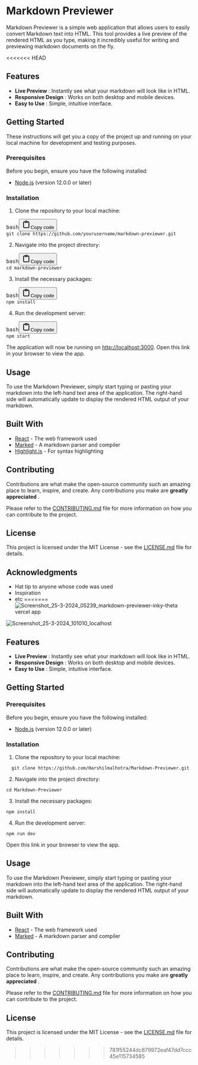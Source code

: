 # Markdown Previewer

Markdown Previewer is a simple web application that allows users to easily convert Markdown text into HTML. This tool provides a live preview of the rendered HTML as you type, making it incredibly useful for writing and previewing markdown documents on the fly.

<<<<<<< HEAD

## Features

* **Live Preview** : Instantly see what your markdown will look like in HTML.
* **Responsive Design** : Works on both desktop and mobile devices.
* **Easy to Use** : Simple, intuitive interface.

## Getting Started

These instructions will get you a copy of the project up and running on your local machine for development and testing purposes.

### Prerequisites

Before you begin, ensure you have the following installed:

* [Node.js]() (version 12.0.0 or later)

### Installation

1. Clone the repository to your local machine:

<pre><div class="dark bg-gray-950 rounded-md"><div class="flex items-center relative text-token-text-secondary bg-token-main-surface-secondary px-4 py-2 text-xs font-sans justify-between rounded-t-md"><span>bash</span><span class="" data-state="closed"><button class="flex gap-1 items-center"><svg width="24" height="24" viewBox="0 0 24 24" fill="none" xmlns="http://www.w3.org/2000/svg" class="icon-sm"><path fill-rule="evenodd" clip-rule="evenodd" d="M12 3.5C10.8954 3.5 10 4.39543 10 5.5H14C14 4.39543 13.1046 3.5 12 3.5ZM8.53513 3.5C9.22675 2.3044 10.5194 1.5 12 1.5C13.4806 1.5 14.7733 2.3044 15.4649 3.5H17.25C18.9069 3.5 20.25 4.84315 20.25 6.5V18.5C20.25 20.1569 19.1569 21.5 17.25 21.5H6.75C5.09315 21.5 3.75 20.1569 3.75 18.5V6.5C3.75 4.84315 5.09315 3.5 6.75 3.5H8.53513ZM8 5.5H6.75C6.19772 5.5 5.75 5.94772 5.75 6.5V18.5C5.75 19.0523 6.19772 19.5 6.75 19.5H17.25C18.0523 19.5 18.25 19.0523 18.25 18.5V6.5C18.25 5.94772 17.8023 5.5 17.25 5.5H16C16 6.60457 15.1046 7.5 14 7.5H10C8.89543 7.5 8 6.60457 8 5.5Z" fill="currentColor"></path></svg>Copy code</button></span></div><div class="p-4 overflow-y-auto"><code class="!whitespace-pre hljs language-bash">git clone https://github.com/yourusername/markdown-previewer.git
</code></div></div></pre>

2. Navigate into the project directory:

<pre><div class="dark bg-gray-950 rounded-md"><div class="flex items-center relative text-token-text-secondary bg-token-main-surface-secondary px-4 py-2 text-xs font-sans justify-between rounded-t-md"><span>bash</span><span class="" data-state="closed"><button class="flex gap-1 items-center"><svg width="24" height="24" viewBox="0 0 24 24" fill="none" xmlns="http://www.w3.org/2000/svg" class="icon-sm"><path fill-rule="evenodd" clip-rule="evenodd" d="M12 3.5C10.8954 3.5 10 4.39543 10 5.5H14C14 4.39543 13.1046 3.5 12 3.5ZM8.53513 3.5C9.22675 2.3044 10.5194 1.5 12 1.5C13.4806 1.5 14.7733 2.3044 15.4649 3.5H17.25C18.9069 3.5 20.25 4.84315 20.25 6.5V18.5C20.25 20.1569 19.1569 21.5 17.25 21.5H6.75C5.09315 21.5 3.75 20.1569 3.75 18.5V6.5C3.75 4.84315 5.09315 3.5 6.75 3.5H8.53513ZM8 5.5H6.75C6.19772 5.5 5.75 5.94772 5.75 6.5V18.5C5.75 19.0523 6.19772 19.5 6.75 19.5H17.25C18.0523 19.5 18.25 19.0523 18.25 18.5V6.5C18.25 5.94772 17.8023 5.5 17.25 5.5H16C16 6.60457 15.1046 7.5 14 7.5H10C8.89543 7.5 8 6.60457 8 5.5Z" fill="currentColor"></path></svg>Copy code</button></span></div><div class="p-4 overflow-y-auto"><code class="!whitespace-pre hljs language-bash">cd markdown-previewer
</code></div></div></pre>

3. Install the necessary packages:

<pre><div class="dark bg-gray-950 rounded-md"><div class="flex items-center relative text-token-text-secondary bg-token-main-surface-secondary px-4 py-2 text-xs font-sans justify-between rounded-t-md"><span>bash</span><span class="" data-state="closed"><button class="flex gap-1 items-center"><svg width="24" height="24" viewBox="0 0 24 24" fill="none" xmlns="http://www.w3.org/2000/svg" class="icon-sm"><path fill-rule="evenodd" clip-rule="evenodd" d="M12 3.5C10.8954 3.5 10 4.39543 10 5.5H14C14 4.39543 13.1046 3.5 12 3.5ZM8.53513 3.5C9.22675 2.3044 10.5194 1.5 12 1.5C13.4806 1.5 14.7733 2.3044 15.4649 3.5H17.25C18.9069 3.5 20.25 4.84315 20.25 6.5V18.5C20.25 20.1569 19.1569 21.5 17.25 21.5H6.75C5.09315 21.5 3.75 20.1569 3.75 18.5V6.5C3.75 4.84315 5.09315 3.5 6.75 3.5H8.53513ZM8 5.5H6.75C6.19772 5.5 5.75 5.94772 5.75 6.5V18.5C5.75 19.0523 6.19772 19.5 6.75 19.5H17.25C18.0523 19.5 18.25 19.0523 18.25 18.5V6.5C18.25 5.94772 17.8023 5.5 17.25 5.5H16C16 6.60457 15.1046 7.5 14 7.5H10C8.89543 7.5 8 6.60457 8 5.5Z" fill="currentColor"></path></svg>Copy code</button></span></div><div class="p-4 overflow-y-auto"><code class="!whitespace-pre hljs language-bash">npm install
</code></div></div></pre>

4. Run the development server:

<pre><div class="dark bg-gray-950 rounded-md"><div class="flex items-center relative text-token-text-secondary bg-token-main-surface-secondary px-4 py-2 text-xs font-sans justify-between rounded-t-md"><span>bash</span><span class="" data-state="closed"><button class="flex gap-1 items-center"><svg width="24" height="24" viewBox="0 0 24 24" fill="none" xmlns="http://www.w3.org/2000/svg" class="icon-sm"><path fill-rule="evenodd" clip-rule="evenodd" d="M12 3.5C10.8954 3.5 10 4.39543 10 5.5H14C14 4.39543 13.1046 3.5 12 3.5ZM8.53513 3.5C9.22675 2.3044 10.5194 1.5 12 1.5C13.4806 1.5 14.7733 2.3044 15.4649 3.5H17.25C18.9069 3.5 20.25 4.84315 20.25 6.5V18.5C20.25 20.1569 19.1569 21.5 17.25 21.5H6.75C5.09315 21.5 3.75 20.1569 3.75 18.5V6.5C3.75 4.84315 5.09315 3.5 6.75 3.5H8.53513ZM8 5.5H6.75C6.19772 5.5 5.75 5.94772 5.75 6.5V18.5C5.75 19.0523 6.19772 19.5 6.75 19.5H17.25C18.0523 19.5 18.25 19.0523 18.25 18.5V6.5C18.25 5.94772 17.8023 5.5 17.25 5.5H16C16 6.60457 15.1046 7.5 14 7.5H10C8.89543 7.5 8 6.60457 8 5.5Z" fill="currentColor"></path></svg>Copy code</button></span></div><div class="p-4 overflow-y-auto"><code class="!whitespace-pre hljs language-bash">npm start
</code></div></div></pre>

The application will now be running on [http://localhost:3000](). Open this link in your browser to view the app.

## Usage

To use the Markdown Previewer, simply start typing or pasting your markdown into the left-hand text area of the application. The right-hand side will automatically update to display the rendered HTML output of your markdown.

## Built With

* [React](https://reactjs.org/) - The web framework used
* [Marked]() - A markdown parser and compiler
* [Highlight.js](https://highlightjs.org/) - For syntax highlighting

## Contributing

Contributions are what make the open-source community such an amazing place to learn, inspire, and create. Any contributions you make are  **greatly appreciated** .

Please refer to the [CONTRIBUTING.md](https://chat.openai.com/c/CONTRIBUTING.md) file for more information on how you can contribute to the project.

## License

This project is licensed under the MIT License - see the [LICENSE.md](https://chat.openai.com/c/LICENSE.md) file for details.

## Acknowledgments

* Hat tip to anyone whose code was used
* Inspiration
* etc
=======
![Screenshot_25-3-2024_05239_markdown-previewer-inky-theta vercel app](https://github.com/Harshilmalhotra/Markdown-Previewer/assets/111488708/397e85a8-efa6-4cfe-b563-c03a844f9a8c)

![Screenshot_25-3-2024_101010_localhost](https://github.com/Harshilmalhotra/Markdown-Previewer/assets/111488708/644b9708-c712-454f-8333-62e5003c2b07)

## Features

* **Live Preview** : Instantly see what your markdown will look like in HTML.
* **Responsive Design** : Works on both desktop and mobile devices.
* **Easy to Use** : Simple, intuitive interface.

## Getting Started



### Prerequisites

Before you begin, ensure you have the following installed:

* [Node.js]() (version 12.0.0 or later)

### Installation

1. Clone the repository to your local machine:

  ```
    git clone https://github.com/Harshilmalhotra/Markdown-Previewer.git
  ```

2. Navigate into the project directory:

```
cd Markdown-Previewer
```

3. Install the necessary packages:
```
npm install
```


4. Run the development server:
```
npm run dev
```


Open this link in your browser to view the app.

## Usage

To use the Markdown Previewer, simply start typing or pasting your markdown into the left-hand text area of the application. The right-hand side will automatically update to display the rendered HTML output of your markdown.

## Built With

* [React](https://reactjs.org/) - The web framework used
* [Marked](https://github.com/markedjs/marked) - A markdown parser and compiler

## Contributing

Contributions are what make the open-source community such an amazing place to learn, inspire, and create. Any contributions you make are  **greatly appreciated** .

Please refer to the [CONTRIBUTING.md]() file for more information on how you can contribute to the project.

## License

This project is licensed under the MIT License - see the [LICENSE.md](https://github.com/Harshilmalhotra/Markdown-Previewer/blob/main/LICENSE) file for details.

>>>>>>> 781f55244dc879972eaf47dd7ccc45e115734585
